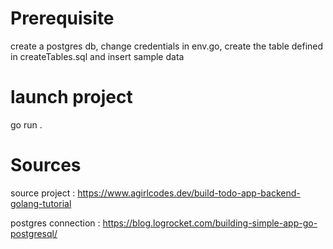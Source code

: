 # Prerequisite
create a postgres db, change credentials in env.go, create the table defined in createTables.sql and insert sample data

# launch project
go run .

# Sources
source project : https://www.agirlcodes.dev/build-todo-app-backend-golang-tutorial

postgres connection : https://blog.logrocket.com/building-simple-app-go-postgresql/

